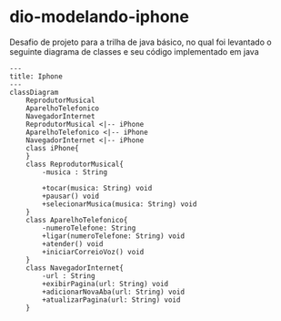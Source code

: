 # dio-modelando-iphone
Desafio de projeto para a trilha de java básico, no qual foi levantado o seguinte diagrama de classes e seu código implementado em java
```mermaid
---
title: Iphone
---
classDiagram
    ReprodutorMusical
    AparelhoTelefonico
    NavegadorInternet
    ReprodutorMusical <|-- iPhone
    AparelhoTelefonico <|-- iPhone
    NavegadorInternet <|-- iPhone
    class iPhone{
    }
    class ReprodutorMusical{
        -musica : String

        +tocar(musica: String) void
        +pausar() void
        +selecionarMusica(musica: String) void
    }
    class AparelhoTelefonico{
        -numeroTelefone: String
        +ligar(numeroTelefone: String) void
        +atender() void
        +iniciarCorreioVoz() void
    }
    class NavegadorInternet{
        -url : String
        +exibirPagina(url: String) void
        +adicionarNovaAba(url: String) void
        +atualizarPagina(url: String) void
    }
```
